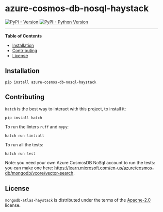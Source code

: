 # azure-cosmos-db-nosql-haystack

[![PyPI - Version](https://img.shields.io/pypi/v/azure-cosmos-db-nosql-haystack.svg)](https://pypi.org/project/azure-cosmos-db-nosql-haystack)
[![PyPI - Python Version](https://img.shields.io/pypi/pyversions/azure-cosmos-db-nosql-haystack.svg)](https://pypi.org/project/azure-cosmos-db-nosql-haystack)

-----

**Table of Contents**

- [Installation](#installation)
- [Contributing](#contributing)
- [License](#license)

## Installation

```console
pip install azure-cosmos-db-nosql-haystack
```

## Contributing

`hatch` is the best way to interact with this project, to install it:
```sh
pip install hatch
```

To run the linters `ruff` and `mypy`:
```
hatch run lint:all
```

To run all the tests:
```
hatch run test
```

Note: you need your own Azure CosmosDB NoSql account to run the tests: you can make one here: 
https://learn.microsoft.com/en-us/azure/cosmos-db/mongodb/vcore/vector-search.

## License

`mongodb-atlas-haystack` is distributed under the terms of the [Apache-2.0](https://spdx.org/licenses/Apache-2.0.html) license.
